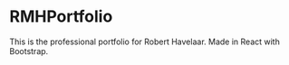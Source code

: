 # RMHPortfolio
This is the professional portfolio for Robert Havelaar.  Made in React with Bootstrap.
